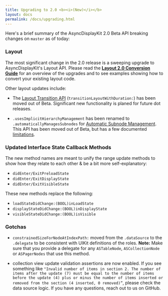```yaml
---
title: Upgrading to 2.0 <b><i>(New)</i></b>
layout: docs
permalink: /docs/upgrading.html
---
```


Here's a brief summary of the AsyncDisplayKit 2.0 Beta API breaking changes on `master` as of today:

### Layout

The most significant change in the 2.0 release is a sweeping upgrade to AsyncDisplayKit's Layout API. Please read the <a href="layout2-conversion-guide.html"><b>Layout 2.0 Conversion Guide</b></a> for an overview of the upgrades and to see examples showing how to convert your existing layout code. 

Other layout updates include:

- The <a href = "layout-transition-api.html">Layout Transition API</a> (`transitionLayoutWithDuration:`) has been moved out of Beta. Significant new functionality is planed for future dot releases. 

- `.usesImplicitHierarchyManagement` has been renamed to `.automaticallyManagesSubnodes` for <a href = "http://asyncdisplaykit.org/docs/implicit-hierarchy-mgmt.html">Automatic Subnode Management</a>. This API has been moved out of Beta, but has a few documented <a href = "">limitations</a>. 

### Updated Interface State Callback Methods

The new method names are meant to unify the range update methods to show how they relate to each other & be a bit more self-explanatory:

- `didEnter/ExitPreloadState`
- `didEnter/ExitDisplayState`
- `didEnter/ExitVisibleState`

These new methods replace the following:

- `loadStateDidChange:(BOOL)inLoadState`
- `displayStateDidChange:(BOOL)inDisplayState`
- `visibleStateDidChange:(BOOL)isVisible`

### Gotchas

- `constrainedSizeForNodeAtIndexPath:` moved from the `.dataSource` to the `.delegate` to be consistent with UIKit definitions of the roles. **Note:** Make sure that you provide a delegate for any `ASTableNode`, `ASCollectionNode` or `ASPagerNodes` that use this method. 

- collection view update validation assertions are now enabled. If you see something like `"Invalid number of items in section 2. The number of items after the update (7) must be equal to the number of items before the update (4) plus or minus the number of items inserted or removed from the section (4 inserted, 0 removed)”`, please check the data source logic. If you have any questions, reach out to us on GitHub. 
